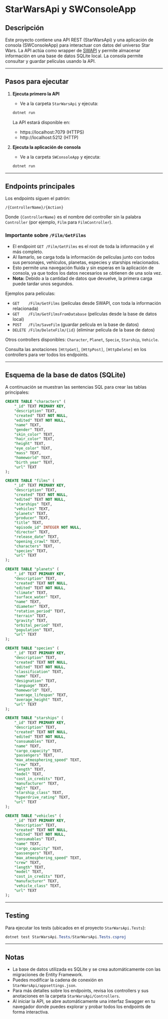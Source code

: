 # StarWarsApi y SWConsoleApp

## Descripción
Este proyecto contiene una API REST (StarWarsApi) y una aplicación de consola (SWConsoleApp) para interactuar con datos del universo Star Wars. La API actúa como wrapper de [SWAPI](https://swapi.dev/) y permite almacenar información en una base de datos SQLite local. La consola permite consultar y guardar películas usando la API.

---

## Pasos para ejecutar

1. **Ejecuta primero la API**
   - Ve a la carpeta `StarWarsApi` y ejecuta:
   ```powershell
   dotnet run
   ```
   La API estará disponible en:
   - https://localhost:7079 (HTTPS)
   - http://localhost:5212 (HTTP)

2. **Ejecuta la aplicación de consola**
   - Ve a la carpeta `SWConsoleApp` y ejecuta:
   ```powershell
   dotnet run
   ```

---

## Endpoints principales

Los endpoints siguen el patrón:
```
/{ControllerName}/{Action}
```
Donde `{ControllerName}` es el nombre del controller sin la palabra `Controller` (por ejemplo, `Film` para `FilmController`).

### Importante sobre `/Film/GetFilms`
- El endpoint `GET /Film/GetFilms` es el root de toda la información y el más completo.
- Al llamarlo, se carga toda la información de películas junto con todos sus personajes, vehículos, planetas, especies y starships relacionados.
- Esto permite una navegación fluida y sin esperas en la aplicación de consola, ya que todos los datos necesarios se obtienen de una sola vez.
- **Nota:** Debido a la cantidad de datos que devuelve, la primera carga puede tardar unos segundos.

Ejemplos para películas:
- `GET    /Film/GetFilms`              (películas desde SWAPI, con toda la información relacionada)
- `GET    /Film/GetFilmsFromDatabase`  (películas desde la base de datos local)
- `POST   /Film/SaveFilm`              (guardar película en la base de datos)
- `DELETE /Film/DeleteFilm/{id}`       (eliminar película de la base de datos)

Otros controllers disponibles: `Character`, `Planet`, `Specie`, `Starship`, `Vehicle`.

Consulta las anotaciones `[HttpGet]`, `[HttpPost]`, `[HttpDelete]` en los controllers para ver todos los endpoints.

---

## Esquema de la base de datos (SQLite)

A continuación se muestran las sentencias SQL para crear las tablas principales:

```sql
CREATE TABLE "characters" (
    "_id" TEXT PRIMARY KEY,
    "description" TEXT,
    "created" TEXT NOT NULL,
    "edited" TEXT NOT NULL,
    "name" TEXT,
    "gender" TEXT,
    "skin_color" TEXT,
    "hair_color" TEXT,
    "height" TEXT,
    "eye_color" TEXT,
    "mass" TEXT,
    "homeworld" TEXT,
    "birth_year" TEXT,
    "url" TEXT
);

CREATE TABLE "films" (
    "_id" TEXT PRIMARY KEY,
    "description" TEXT,
    "created" TEXT NOT NULL,
    "edited" TEXT NOT NULL,
    "starships" TEXT,
    "vehicles" TEXT,
    "planets" TEXT,
    "producer" TEXT,
    "title" TEXT,
    "episode_id" INTEGER NOT NULL,
    "director" TEXT,
    "release_date" TEXT,
    "opening_crawl" TEXT,
    "characters" TEXT,
    "species" TEXT,
    "url" TEXT
);

CREATE TABLE "planets" (
    "_id" TEXT PRIMARY KEY,
    "description" TEXT,
    "created" TEXT NOT NULL,
    "edited" TEXT NOT NULL,
    "climate" TEXT,
    "surface_water" TEXT,
    "name" TEXT,
    "diameter" TEXT,
    "rotation_period" TEXT,
    "terrain" TEXT,
    "gravity" TEXT,
    "orbital_period" TEXT,
    "population" TEXT,
    "url" TEXT
);

CREATE TABLE "species" (
    "_id" TEXT PRIMARY KEY,
    "description" TEXT,
    "created" TEXT NOT NULL,
    "edited" TEXT NOT NULL,
    "classification" TEXT,
    "name" TEXT,
    "designation" TEXT,
    "language" TEXT,
    "homeworld" TEXT,
    "average_lifespan" TEXT,
    "average_height" TEXT,
    "url" TEXT
);

CREATE TABLE "starships" (
    "_id" TEXT PRIMARY KEY,
    "description" TEXT,
    "created" TEXT NOT NULL,
    "edited" TEXT NOT NULL,
    "consumables" TEXT,
    "name" TEXT,
    "cargo_capacity" TEXT,
    "passengers" TEXT,
    "max_atmosphering_speed" TEXT,
    "crew" TEXT,
    "length" TEXT,
    "model" TEXT,
    "cost_in_credits" TEXT,
    "manufacturer" TEXT,
    "mglt" TEXT,
    "starship_class" TEXT,
    "hyperdrive_rating" TEXT,
    "url" TEXT
);

CREATE TABLE "vehicles" (
    "_id" TEXT PRIMARY KEY,
    "description" TEXT,
    "created" TEXT NOT NULL,
    "edited" TEXT NOT NULL,
    "consumables" TEXT,
    "name" TEXT,
    "cargo_capacity" TEXT,
    "passengers" TEXT,
    "max_atmosphering_speed" TEXT,
    "crew" TEXT,
    "length" TEXT,
    "model" TEXT,
    "cost_in_credits" TEXT,
    "manufacturer" TEXT,
    "vehicle_class" TEXT,
    "url" TEXT
);
```

---

## Testing

Para ejecutar los tests (ubicados en el proyecto `StarWarsApi.Tests`):

```powershell
dotnet test StarWarsApi.Tests/StarWarsApi.Tests.csproj
```

---

## Notas
- La base de datos utilizada es SQLite y se crea automáticamente con las migraciones de Entity Framework.
- Puedes modificar la cadena de conexión en `StarWarsApi/appsettings.json`.
- Para más detalles sobre los endpoints, revisa los controllers y sus anotaciones en la carpeta `StarWarsApi/Controllers`.
- Al iniciar la API, se abre automáticamente una interfaz Swagger en tu navegador donde puedes explorar y probar todos los endpoints de forma interactiva.
